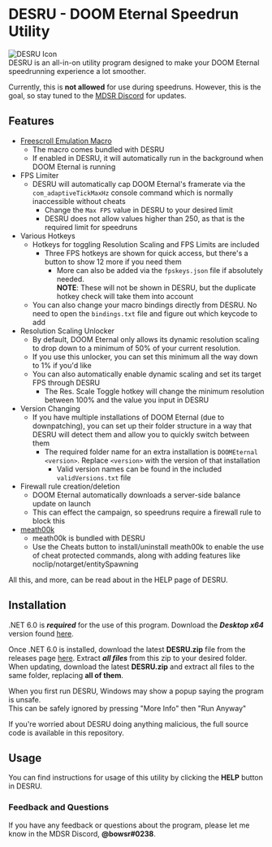 # DESRU - DOOM Eternal Speedrun Utility
![DESRU Icon](https://user-images.githubusercontent.com/26034933/191414580-21e0c691-cf32-43c3-b45a-a48bc0b234b6.png)  
DESRU is an all-in-on utility program designed to make your DOOM Eternal speedrunning experience a lot smoother.

Currently, this is **not allowed** for use during speedruns. However, this is the goal, so stay tuned to the [MDSR Discord](https://discord.gg/dtDa9VZ) for updates.

## Features
- [Freescroll Emulation Macro](https://github.com/henyK/doom-eternal-macro)
  - The macro comes bundled with DESRU
  - If enabled in DESRU, it will automatically run in the background when DOOM Eternal is running
- FPS Limiter
  - DESRU will automatically cap DOOM Eternal's framerate via the `com_adaptiveTickMaxHz` console command which is normally inaccessible without cheats
    - Change the `Max FPS` value in DESRU to your desired limit
    - DESRU does not allow values higher than 250, as that is the required limit for speedruns
- Various Hotkeys
  - Hotkeys for toggling Resolution Scaling and FPS Limits are included
    - Three FPS hotkeys are shown for quick access, but there's a button to show 12 more if you need them
      - More can also be added via the `fpskeys.json` file if absolutely needed.  
      **NOTE**: These will not be shown in DESRU, but the duplicate hotkey check will take them into account
  - You can also change your macro bindings directly from DESRU. No need to open the `bindings.txt` file and figure out which keycode to add
- Resolution Scaling Unlocker
  - By default, DOOM Eternal only allows its dynamic resolution scaling to drop down to a minimum of 50% of your current resolution.
  - If you use this unlocker, you can set this minimum all the way down to 1% if you'd like
  - You can also automatically enable dynamic scaling and set its target FPS through DESRU
    - The Res. Scale Toggle hotkey will change the minimum resolution between 100% and the value you input in DESRU
- Version Changing
  - If you have multiple installations of DOOM Eternal (due to downpatching), you can set up their folder structure in a way that DESRU will detect them and allow you to quickly switch between them
    - The required folder name for an extra installation is `DOOMEternal <version>`. Replace `<version>` with the version of that installation
      - Valid version names can be found in the included `validVersions.txt` file
- Firewall rule creation/deletion
  - DOOM Eternal automatically downloads a server-side balance update on launch
  - This can effect the campaign, so speedruns require a firewall rule to block this
- [meath00k](https://github.com/brongo/m3337ho0o0ok)
  - meath00k is bundled with DESRU
  - Use the Cheats button to install/uninstall meath00k to enable the use of cheat protected commands, along with adding features like noclip/notarget/entitySpawning

All this, and more, can be read about in the HELP page of DESRU.

## Installation
.NET 6.0 is ***required*** for the use of this program. Download the ***Desktop x64*** version found [here](https://dotnet.microsoft.com/en-us/download/dotnet/6.0/runtime).

Once .NET 6.0 is installed, download the latest **DESRU.zip** file from the releases page [here](https://github.com/bowsr/DESRU/releases/latest). Extract ***all files*** from this zip to your desired folder.  
When updating, download the latest **DESRU.zip** and extract all files to the same folder, replacing **all of them**.

When you first run DESRU, Windows may show a popup saying the program is unsafe.  
This can be safely ignored by pressing "More Info" then "Run Anyway"

If you're worried about DESRU doing anything malicious, the full source code is available in this repository.
## Usage
You can find instructions for usage of this utility by clicking the **HELP** button in DESRU.
### Feedback and Questions
If you have any feedback or questions about the program, please let me know in the MDSR Discord, **@bowsr#0238**.
